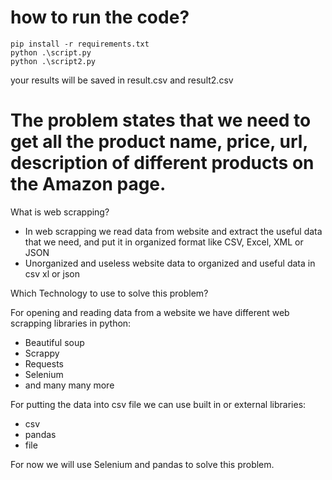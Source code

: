 # how to run the code?
```
pip install -r requirements.txt
python .\script.py
python .\script2.py
```


your results will be saved in result.csv and result2.csv


# The problem states that we need to get all the product name, price, url, description of different products on the Amazon page.

What is web scrapping?
- In web scrapping we read data from website and extract the useful data that we need, and put it in organized format like CSV, Excel, XML or JSON
- Unorganized and useless website data to organized and useful data in csv xl or json

Which Technology to use to solve this problem?

For opening and reading data from a website we have different web scrapping libraries in python:
- Beautiful soup
- Scrappy
- Requests
- Selenium
- and many many more

For putting the data into csv file we can use built in or external libraries:
- csv
- pandas
- file

For now we will use Selenium and pandas to solve this problem.